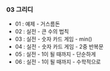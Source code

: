 ### 03 그리디

- 01 : 예제 - 거스름돈
- 02 : 실전 - 큰 수의 법칙
- 03 : 실전 - 숫자 카드 게임 - min()
- 04 : 실전 - 숫자 카드 게임 - 2중 반복문
- 05 : 실전 - 1이 될 때까지 - 단순하게
- 06 : 실전 - 1이 될 때까지 - 수학적으로